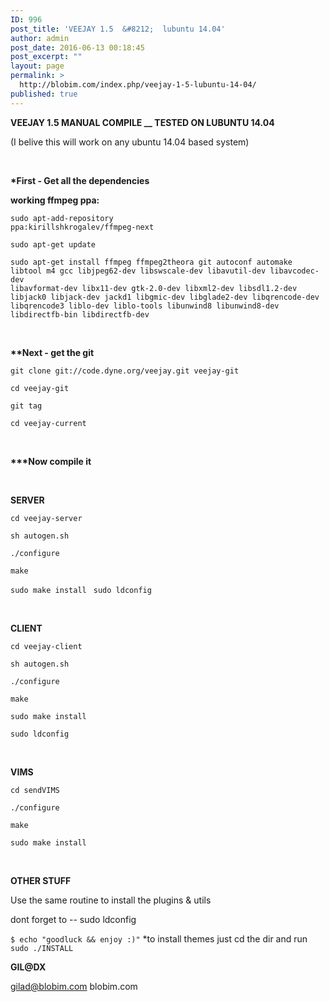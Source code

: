 ```yaml
---
ID: 996
post_title: 'VEEJAY 1.5  &#8212;  lubuntu 14.04'
author: admin
post_date: 2016-06-13 00:18:45
post_excerpt: ""
layout: page
permalink: >
  http://blobim.com/index.php/veejay-1-5-lubuntu-14-04/
published: true
---
```

<strong>VEEJAY 1.5 MANUAL COMPILE __ TESTED ON LUBUNTU 14.04</strong>

(I belive this will work on any ubuntu 14.04 based system)

&nbsp;

<strong>*First - Get all the dependencies</strong>

<strong>working ffmpeg ppa:</strong>

<code>sudo apt-add-repository ppa:kirillshkrogalev/ffmpeg-next</code>

<code>sudo apt-get update</code>

<code>sudo apt-get install ffmpeg ffmpeg2theora git autoconf automake libtool m4 gcc libjpeg62-dev libswscale-dev libavutil-dev libavcodec-dev libavformat-dev libx11-dev gtk-2.0-dev libxml2-dev libsdl1.2-dev libjack0 libjack-dev jackd1 libgmic-dev libglade2-dev libqrencode-dev libqrencode3 liblo-dev liblo-tools libunwind8 libunwind8-dev libdirectfb-bin libdirectfb-dev</code>

&nbsp;

<strong>**Next - get the git</strong>

<code>git clone git://code.dyne.org/veejay.git veejay-git</code>

<code>cd veejay-git</code>

<code>git tag</code>

<code>cd veejay-current</code>

&nbsp;

<strong>***Now compile it</strong>

&nbsp;

<strong>SERVER</strong>

<code>cd veejay-server</code>

<code>sh autogen.sh</code>

<code>./configure</code>

<code>make</code>

<code>sudo make install
</code>
<code>sudo ldconfig</code>

&nbsp;

<strong>CLIENT</strong>

<code>cd veejay-client</code>

<code>sh autogen.sh</code>

<code>./configure</code>

<code>make</code>

<code>sudo make install</code>

<code>sudo ldconfig</code>

&nbsp;

<strong>VIMS</strong>

<code>cd sendVIMS</code>

<code>./configure</code>

<code>make</code>

<code>sudo make install</code>

&nbsp;

<strong>OTHER STUFF</strong>

Use the same routine to install the plugins &amp; utils

dont forget to -- sudo ldconfig

<code>$ echo "goodluck &amp;&amp; enjoy :)"</code>
*to install themes just cd the dir and run <code>sudo ./INSTALL</code>

<strong>GIL@DX</strong>

gilad@blobim.com blobim.com